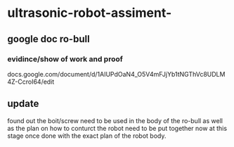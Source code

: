 # ultrasonic-robot-assiment-


## google doc ro-bull

### evidince/show of work and proof
docs.google.com/document/d/1AIUPdOaN4_O5V4mFJjYb1tNGThVc8UDLM4Z-CcroI64/edit

## update
found out the boit/screw need to be used in the body of the ro-bull as well as the plan on how to conturct the robot need to be put together now at this stage once done with the exact plan of the robot body. 
